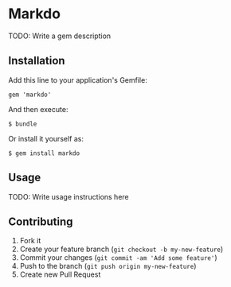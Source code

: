 # Markdo

TODO: Write a gem description

## Installation

Add this line to your application's Gemfile:

    gem 'markdo'

And then execute:

    $ bundle

Or install it yourself as:

    $ gem install markdo

## Usage

TODO: Write usage instructions here

## Contributing

1. Fork it
2. Create your feature branch (`git checkout -b my-new-feature`)
3. Commit your changes (`git commit -am 'Add some feature'`)
4. Push to the branch (`git push origin my-new-feature`)
5. Create new Pull Request
